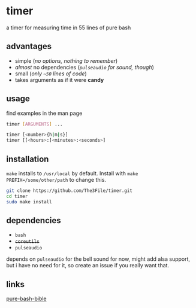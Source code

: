 # timer

a timer for measuring time in 55 lines of pure bash

## advantages

* simple (*no options, nothing to remember*)
* *almost* no dependencies (*`pulseaudio` for sound, though*)
* small (*only `~50` lines of code*)
* takes arguments as if it were **candy**

## usage

find examples in the man page

``` bash
timer [ARGUMENTS] ...

timer [<number>{h|m|s}]
timer [[<hours>:]<minutes>:<seconds>]
```

## installation

`make` installs to `/usr/local` by default.
Install with `make PREFIX=/some/other/path` to change this. 

``` bash
git clone https://github.com/The3File/timer.git
cd timer
sudo make install
```

## dependencies

* `bash`
* ~~`coreutils`~~
* `pulseaudio`

depends on `pulseaudio` for the bell sound for now, might add alsa support,
but i have no need for it, so create an issue if you really want that.

## links
[pure-bash-bible](http://github.com/dylanaraps/pure-bash-bible)
